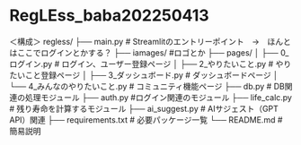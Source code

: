 # RegLEss_baba202250413

＜構成＞
regless/
├── main.py                   # Streamlitのエントリーポイント　→　ほんとはここでログインとかする？
├── iamages/ #ロゴとか
├── pages/
│   ├── 0_ログイン.py   # ログイン、ユーザー登録ページ
│   ├── 2_やりたいこと.py  # やりたいこと登録ページ
│   ├── 3_ダッシュボード.py         # ダッシュボードページ
│   └── 4_みんなのやりたいこと.py         # コミュニティ機能ページ
├── db.py                    # DB関連の処理モジュール
├── auth.py          #ログイン関連のモジュール
├── life_calc.py         # 残り寿命を計算するモジュール
├── ai_suggest.py             # AIサジェスト（GPT API）関連
├── requirements.txt         # 必要パッケージ一覧
└── README.md                # 簡易説明
